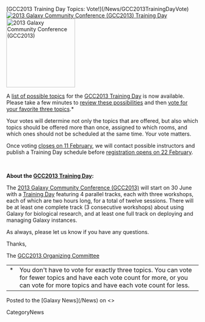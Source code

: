 <div class='newsItemHeader'>[GCC2013 Training Day Topics: Vote!](/News/GCC2013TrainingDayVote)</div>

<div class='right'><a href='/Events/GCC2013/TrainingDay.md'><img src='/Images/Logos/GCC2013TrainingDayLogo200.png' alt='2013 Galaxy Community Conference (GCC2013) Training Day' /></a><br />
<div class='right'><a href='/Events/GCC2013.md'><img src='/Images/Logos/GCC2013Logo200.png' alt='2013 Galaxy Community Conference (GCC2013)' width="180" /></a> </div></div>

A [list of possible topics](/Events/GCC2013/TrainingDay.md#topics) for the [GCC2013 Training Day](/Events/GCC2013/TrainingDay) is now available.  Please take a few minutes to [review these possibilities](/Events/GCC2013/TrainingDay.md#topics) and then [vote for your favorite three topics](http://bit.ly/gcc2013tdpoll).*

Your votes will determine not only the topics that are offered, but also which topics should be offered more than once, assigned to which rooms, and which ones should not be scheduled at the same time.  Your vote matters.  

Once voting [closes on 11 February](/Events/GCC2013/KeyDates), we will contact possible instructors and publish a Training Day schedule before [registration opens on 22 February](/Events/GCC2013/Register).

<br />

**About the [GCC2013 Training Day](/Events/GCC2013/TrainingDay):**

The [2013 Galaxy Community Conference (GCC2013)](/Events/GCC2013) will start on 30 June with a [Training Day](/Events/GCC2013/TrainingDay) featuring 4 parallel tracks, each with three workshops, each of which are two hours long, for a total of twelve sessions. There will be at least one complete track (3 consecutive workshops) about using Galaxy for biological research, and at least one full track on deploying and managing Galaxy instances.

As always, please let us know if you have any questions.

Thanks,

The [GCC2013 Organizing Committee](/Events/GCC2013/Organizers)

<table>
  <tr>
    <td style=" vertical-align: top; border: none"> * </td>
    <td style=" border: none"> You don't have to vote for exactly three topics. You can vote for fewer topics and have each vote count for more, or you can vote for more topics and have each vote count for less. </td>
  </tr>
</table>


<div class='newsItemFooter'>Posted to the [Galaxy News](/News) on <<Date(2013-01-28T18:49:36Z)>></div>

CategoryNews
